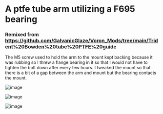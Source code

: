 # A ptfe tube arm utilizing a F695 bearing
### Remixed from https://github.com/GalvanicGlaze/Voron_Mods/tree/main/Trident%20Bowden%20tube%20PTFE%20guide

The M5 screw used to hold the arm to the mount kept backing because it was rubbing so I threw a flange bearing in it so that I would not have to tighten the bolt down after every few hours. I tweaked the mount so that there is a bit of a gap between the arm and mount but the bearing contacts the mount.


![image](https://github.com/BlakesMakes/Voron-Things/blob/main/voron%202.4/2.4%20mods/PTFE%20tube%20arm/images/tube_arm_mount.jpg)


![image](https://github.com/BlakesMakes/Voron-Things/blob/main/voron%202.4/2.4%20mods/PTFE%20tube%20arm/images/tube_arm_no_bearing.jpg)


![image](https://github.com/BlakesMakes/Voron-Things/blob/main/voron%202.4/2.4%20mods/PTFE%20tube%20arm/images/tube_arm_with_bearing.jpg)
